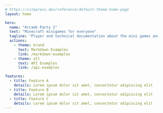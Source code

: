 ```yaml
---
# https://vitepress.dev/reference/default-theme-home-page
layout: home

hero:
  name: "Arcade Party 2"
  text: "Minecraft minigames for everyone"
  tagline: "Player and technical documentation about the mini games and development"
  actions:
    - theme: brand
      text: Markdown Examples
      link: /markdown-examples
    - theme: alt
      text: API Examples
      link: /api-examples

features:
  - title: Feature A
    details: Lorem ipsum dolor sit amet, consectetur adipiscing elit
  - title: Feature B
    details: Lorem ipsum dolor sit amet, consectetur adipiscing elit
  - title: Feature C
    details: Lorem ipsum dolor sit amet, consectetur adipiscing elit
---
```


